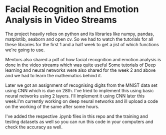 
# Facial Recognition and Emotion Analysis in Video Streams

The project heavily relies on python and its libraries like numpy, pandas, matplotlib, seaborn and open cv. So we had to watch the tutorials for all these libraries for the first 1 and a half week to get a jist of which functions we're going to use.


Mentors also shared a pdf of how facial recognition and emotion analysis is done in the video streams which was quite useful
Some tutorials of Deep learning and neural networks were also shared for the week 2 and above and we had to learn the mathematics behind it.  

Later we got an assignment of recognising digits from the MNIST data set using CNN which is due on 28th. I've tried to implement this using basic neural networks using 2 layers. I'll implement it using CNN later this week.I'm currently working on deep neural networks and ill upload a code on the working of the same after some hours.


I've added the respective .ipynb files in this repo and the training and testing datasets as well so you can run this code in your computers and check the accuracy as well.

